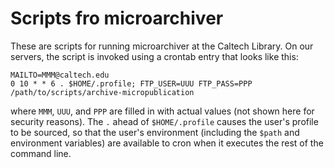 Scripts fro microarchiver
=========================

These are scripts for running microarchiver at the Caltech Library.  On our servers, the script is invoked using a crontab entry that looks like this:

```
MAILTO=MMM@caltech.edu
0 10 * * 6 . $HOME/.profile; FTP_USER=UUU FTP_PASS=PPP /path/to/scripts/archive-micropublication
```

where `MMM`, `UUU`, and `PPP` are filled in with actual values (not shown here for security reasons).  The `.` ahead of `$HOME/.profile` causes the user's profile to be sourced, so that the user's environment (including the `$path` and environment variables) are available to cron when it executes the rest of the command line.

